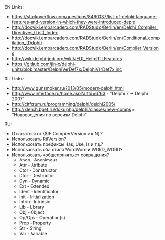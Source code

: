 EN Links:
- https://stackoverflow.com/questions/8460037/list-of-delphi-language-features-and-version-in-which-they-were-introduced-depre
- http://docwiki.embarcadero.com/RADStudio/Berlin/en/Delphi_Compiler_Directives_(List)_Index
- http://docwiki.embarcadero.com/RADStudio/Berlin/en/Conditional_compilation_(Delphi)
- http://docwiki.embarcadero.com/RADStudio/Berlin/en/Compiler_Versions
- http://wiki.delphi-jedi.org/wiki/JEDI_Help:RTLFeatures
- https://github.com/jin-x/delphi-units/blob/master/DelphiVerDef7x/DelphiVerDef7x.inc

RU Links:
- http://www.gunsmoker.ru/2013/05/modern-delphi.html
- http://www.interface.ru/home.asp?artId=6763  -  "Delphi 7 -> Delphi 2007"
- http://citforum.ru/programming/delphi/delphi2005/
- http://xlench.bget.ru/doku.php/delphi/classes/new-comps = "Нововведения по версиям Delphi"

RU:
- Отказаться от {$IF CompilerVersion >= N} ?
- Использовать RtlVersion?
- Использовать префиксы Has, Use, Is и т.д.?
- Использовать оба стиля WordWord и WORD_WORD?
- Использовать «общепринятые» сокращения?
  - Anon - Anonimous
  - Attr - Atribute
  - Ctor - Constructor
  - Dtor - Destructor
  - Dyn - Dynamic
  - Ext - Extended
  - Ident - Identificator
  - Init - Initialization
  - Intrin - Intrinsic
  - Lib - Library
  - Obj - Object
  - Op/Ops - Operation(s)
  - Prop - Property
  - Str - String
  - Var - Variable
